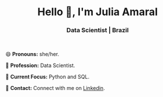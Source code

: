 <h1 align="center">Hello 👋, I'm Julia Amaral</h1>
<h3 align="center">Data Scientist | Brazil</h3>
<br>

😄 **Pronouns:** she/her.

🚀 **Profession:** Data Scientist.

🎯 **Current Focus:** Python and SQL.

🔗 **Contact:** Connect with me on [Linkedin](https://www.linkedin.com/in/julia-rodrigues-amaral/).

<br>
